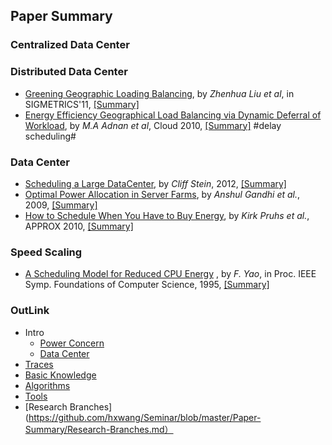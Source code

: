 Paper Summary
---

### Centralized Data Center

### Distributed Data Center
- [Greening Geographic Loading Balancing](http://dl.acm.org/citation.cfm?id=1993767), by *Zhenhua Liu et al*, in SIGMETRICS'11, [[Summary]](https://github.com/hxwang/Seminar/blob/master/Paper-Summary/LiuL11_Greening-Geographical-Load-Balancing.md)
- [Energy Efficiency Geographical Load Balancing via Dynamic Deferral of Workload](http://dl.acm.org/citation.cfm?id=2353793), by *M.A Adnan et al*, Cloud 2010, [[Summary]](https://github.com/hxwang/Seminar/blob/master/Paper-Summary/AdnanS12_Energy-Efficient-Geographical-and-Load-Balancing-via-Dynamic-Deferral-of-Workload.md) #delay scheduling#

### Data Center 
- [Scheduling a Large DataCenter](http://www.nii.ac.jp/shonan/seminar011/files/2012/02/stein.pdf), by *Cliff Stein*, 2012, [[Summary]](https://github.com/hxwang/Seminar/blob/master/Paper-Summary/Stein12_Scheduling-a-DataCenter.md)
- [Optimal Power Allocation in Server Farms](http://www3.cs.stonybrook.edu/~anshul/sigmetrics_2009_tech.pdf), by *Anshul Gandhi et al.*, 2009, [[Summary]](https://github.com/hxwang/Seminar/blob/master/Paper-Summary/Gandhi09_Optimal-Power-Allocation-in-Server-Farms.md)
- [How to Schedule When You Have to Buy Energy](http://link.springer.com/chapter/10.1007%2F978-3-642-15369-3_27#page-1), by *Kirk Pruhs et al.*, APPROX 2010, [[Summary]](https://github.com/hxwang/Seminar/blob/master/Paper-Summary/PruhsS10_How-to-Schedule-When-You-Have-to-Buy-Your-Energy.md)



### Speed Scaling
- [A Scheduling Model for Reduced CPU Energy](http://ieeexplore.ieee.org/xpls/abs_all.jsp?arnumber=492493&tag=1)
, by *F. Yao*, in Proc. IEEE Symp. Foundations of Computer Science, 1995, 
[[Summary]](https://github.com/hxwang/Seminar/blob/master/Paper-Summary/Yao95-A-Scheduling-Model-for-Reduced-CPU-Energy.md)



### OutLink
- Intro
  - [Power Concern](https://github.com/hxwang/Seminar/blob/master/Paper-Summary/PowerConcern.md)
  - [Data Center](https://github.com/hxwang/Seminar/blob/master/Paper-Summary/Datacenter.md)
- [Traces](https://github.com/hxwang/Seminar/tree/master/Paper-Summary/traces)
- [Basic Knowledge](https://github.com/hxwang/Seminar/tree/master/Paper-Summary/basic)
- [Algorithms](https://github.com/hxwang/Seminar/tree/master/Paper-Summary/algorithms)
- [Tools](https://github.com/hxwang/Seminar/tree/master/Paper-Summary/tools)
- [Research Branches](https://github.com/hxwang/Seminar/blob/master/Paper-Summary/Research-Branches.md）


